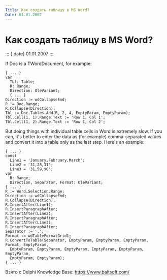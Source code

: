 ```yaml
---
Title: Как создать таблицу в MS Word?
Date: 01.01.2007
---
```



Как создать таблицу в MS Word?
==============================

::: {.date}
01.01.2007
:::

If Doc is a TWordDocument, for example:

    { ... }
    var
      Tbl: Table;
      R: Range;
      Direction: OleVariant;
      { ... }
    Direction := wdCollapseEnd;
    R := Doc.Range;
    R.Collapse(Direction);
    Tbl := Doc.Tables.Add(R, 2, 4, EmptyParam, EmptyParam);
    Tbl.Cell(1, 1).Range.Text := 'Row 1, Col 1';
    Tbl.Cell(1, 2).Range.Text := 'Row 1, Col 2';

But doing things with individual table cells in Word is extremely slow.
If you can, it\'s better to enter the data as (for example)
comma-separated values and convert it into a table only as the last
step. Here\'s an example:

     
    { ... }
    const
      Line1 = 'January,February,March';
      Line2 = '31,28,31';
      Line3 = '31,59,90';
    var
      R: Range;
      Direction, Separator, Format: OleVariant;
    { ... }
    R := Word.Selection.Range;
    Direction := wdCollapseEnd;
    R.Collapse(Direction);
    R.InsertAfter(Line1);
    R.InsertParagraphAfter;
    R.InsertAfter(Line2);
    R.InsertParagraphAfter;
    R.InsertAfter(Line3);
    R.InsertParagraphAfter;
    Separator := ',';
    Format := wdTableFormatGrid1;
    R.ConvertToTable(Separator, EmptyParam, EmptyParam, EmptyParam, Format, EmptyParam,
      EmptyParam, EmptyParam, EmptyParam, EmptyParam, EmptyParam, EmptyParam,
      EmptyParam, EmptyParam);
    { ... }

Взято с Delphi Knowledge Base: <https://www.baltsoft.com/>
